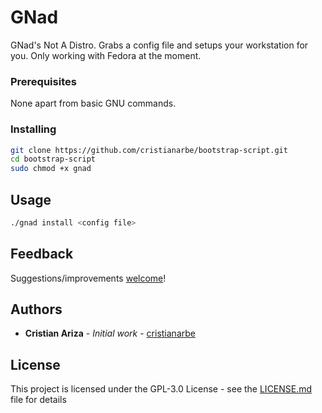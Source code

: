 # GNad

GNad's Not A Distro. Grabs a config file and setups your workstation for you. Only working with Fedora at the moment.

### Prerequisites

None apart from basic GNU commands.

### Installing

```sh
git clone https://github.com/cristianarbe/bootstrap-script.git
cd bootstrap-script
sudo chmod +x gnad
```

## Usage

```sh
./gnad install <config file>
```

## Feedback

Suggestions/improvements
[welcome](https://github.com/cristianarbe/bootstrap-script/issues)!

## Authors

* **Cristian Ariza** - *Initial work* - [cristianarbe](https://github.com/cristianarbe)

## License

This project is licensed under the GPL-3.0 License - see the [LICENSE.md](LICENSE.md) file for details
